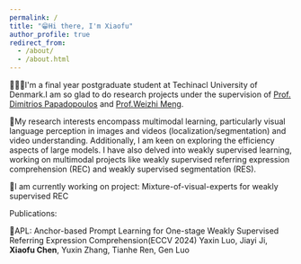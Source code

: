 ```yaml
---
permalink: /
title: "😁Hi there, I'm Xiaofu"
author_profile: true
redirect_from: 
  - /about/
  - /about.html
---
```


👨🏻‍💻I'm a final year postgraduate student at Techinacl University of Denmark.I am so glad to do research projects under the supervision of [Prof. Dimitrios Papadopoulos](https://people.csail.mit.edu/dimpapa/) and [Prof.Weizhi Meng](https://scholar.google.com/citations?user=OlepJ5wAAAAJ).

📔My research interests encompass multimodal learning, particularly visual language perception in images and videos (localization/segmentation) and video understanding. Additionally, I am keen on exploring the efficiency aspects of large models. I have also delved into weakly supervised learning, working on multimodal projects like weakly supervised referring expression comprehension (REC) and weakly supervised segmentation (RES).


📝I am currently working on project: Mixture-of-visual-experts for weakly supervised REC

Publications:

📄APL: Anchor-based Prompt Learning for One-stage Weakly Supervised Referring Expression Comprehension(ECCV 2024) 
  Yaxin Luo, Jiayi Ji, **Xiaofu Chen**, Yuxin Zhang, Tianhe Ren, Gen Luo
